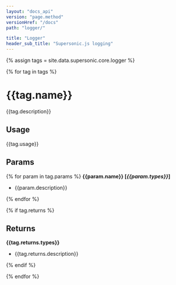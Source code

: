 ```yaml
---
layout: "docs_api"
version: "page.method"
versionHref: "/docs"
path: "logger/"

title: "Logger"
header_sub_title: "Supersonic.js logging"
---
```


{% assign tags = site.data.supersonic.core.logger %}

{% for tag in tags %}

# {{tag.name}}

{{tag.description}}

## Usage
{{tag.usage}}

## Params
{% for param in tag.params %}
  <strong>{{param.name}} [<em>{{param.types}}</em>]</strong>
  <ul>
  <li>{{param.description}}</li>
  </ul>

{% endfor %}


{% if tag.returns %}
## Returns
<strong>{{tag.returns.types}}</strong>
<ul>
<li>{{tag.returns.description}}</li>
</ul>
{% endif %}

{% endfor %}

